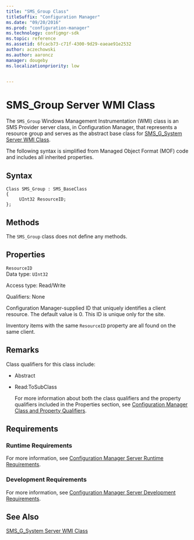 ```yaml
---
title: "SMS_Group Class"
titleSuffix: "Configuration Manager"
ms.date: "09/20/2016"
ms.prod: "configuration-manager"
ms.technology: configmgr-sdk
ms.topic: reference
ms.assetid: 6fcacb73-c71f-4300-9d29-eaeae91e2532
author: aczechowski
ms.author: aaroncz
manager: dougebyms.localizationpriority: low


---
```

# SMS_Group Server WMI Class
The `SMS_Group` Windows Management Instrumentation (WMI) class is an SMS Provider server class, in Configuration Manager, that represents a resource group and serves as the abstract base class for [SMS_G_System Server WMI Class](../../../../../develop/reference/core/clients/manage/sms_g_system-server-wmi-class.md).  

 The following syntax is simplified from Managed Object Format (MOF) code and includes all inherited properties.  

## Syntax  

```  
Class SMS_Group : SMS_BaseClass  
{  
     UInt32 ResourceID;  
};  
```  

## Methods  
 The `SMS_Group` class does not define any methods.  

## Properties  
 `ResourceID`  
 Data type: `UInt32`  

 Access type: Read/Write  

 Qualifiers: None  

 Configuration Manager-supplied ID that uniquely identifies a client resource. The default value is 0. This ID is unique only for the site.  

 Inventory items with the same `ResourceID` property are all found on the same client.  

## Remarks  
 Class qualifiers for this class include:  

- Abstract  

- Read:ToSubClass  

  For more information about both the class qualifiers and the property qualifiers included in the Properties section, see [Configuration Manager Class and Property Qualifiers](../../../../../develop/reference/misc/class-and-property-qualifiers.md).  

## Requirements  

### Runtime Requirements  
 For more information, see [Configuration Manager Server Runtime Requirements](../../../../../develop/core/reqs/server-runtime-requirements.md).  

### Development Requirements  
 For more information, see [Configuration Manager Server Development Requirements](../../../../../develop/core/reqs/server-development-requirements.md).  

## See Also  
 [SMS_G_System Server WMI Class](../../../../../develop/reference/core/clients/manage/sms_g_system-server-wmi-class.md)
